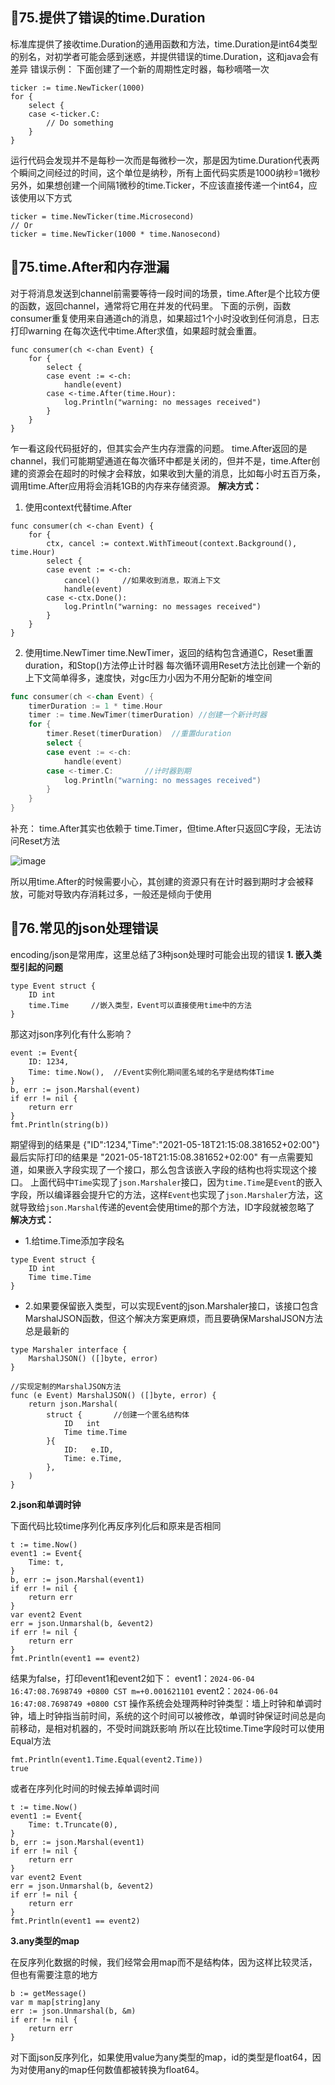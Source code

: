 ## 🤔75.提供了错误的time.Duration
标准库提供了接收time.Duration的通用函数和方法，time.Duration是int64类型的别名，对初学者可能会感到迷惑，并提供错误的time.Duration，这和java会有差异
错误示例：
下面创建了一个新的周期性定时器，每秒嘀嗒一次
```
ticker := time.NewTicker(1000)
for {
	select {
	case <-ticker.C:
		// Do something
	}
}
```
运行代码会发现并不是每秒一次而是每微秒一次，那是因为time.Duration代表两个瞬间之间经过的时间，这个单位是纳秒，所有上面代码实质是1000纳秒=1微秒
另外，如果想创建一个间隔1微秒的time.Ticker，不应该直接传递一个int64，应该使用以下方式
```
ticker = time.NewTicker(time.Microsecond)
// Or
ticker = time.NewTicker(1000 * time.Nanosecond)
```

## 🤔75.time.After和内存泄漏
对于将消息发送到channel前需要等待一段时间的场景，time.After是个比较方便的函数，返回channel，通常将它用在并发的代码里。
下面的示例，函数consumer重复使用来自通道ch的消息，如果超过1个小时没收到任何消息，日志打印warning
在每次迭代中time.After求值，如果超时就会重置。
```
func consumer(ch <-chan Event) {
	for {
		select {
		case event := <-ch:
			handle(event)
		case <-time.After(time.Hour):
			log.Println("warning: no messages received")
		}
	}
}
```
乍一看这段代码挺好的，但其实会产生内存泄露的问题。
time.After返回的是channel，我们可能期望通道在每次循环中都是关闭的，但并不是，time.After创建的资源会在超时的时候才会释放，如果收到大量的消息，比如每小时五百万条，调用time.After应用将会消耗1GB的内存来存储资源。
**解决方式：**
1. 使用context代替time.After
```
func consumer(ch <-chan Event) {
	for {
		ctx, cancel := context.WithTimeout(context.Background(), time.Hour)
		select {
		case event := <-ch:
			cancel()     //如果收到消息，取消上下文
			handle(event)
		case <-ctx.Done():
			log.Println("warning: no messages received")
		}
	}
}
```
2. 使用time.NewTimer
time.NewTimer，返回的结构包含通道C，Reset重置duration，和Stop()方法停止计时器
每次循环调用Reset方法比创建一个新的上下文简单得多，速度快，对gc压力小因为不用分配新的堆空间
```go
func consumer(ch <-chan Event) {
	timerDuration := 1 * time.Hour
	timer := time.NewTimer(timerDuration) //创建一个新计时器
	for {
		timer.Reset(timerDuration)  //重置duration
		select {
		case event := <-ch:
			handle(event)
		case <-timer.C:       //计时器到期
			log.Println("warning: no messages received")
		}
	}
}
```
补充：
time.After其实也依赖于 time.Timer，但time.After只返回C字段，无法访问Reset方法

![image](https://github.com/leishanshan/100-go-mistakes-and-how-to-avoid-them/assets/59813538/56c412e3-c456-40a3-bcb2-a1a46f8cc4fc)

所以用time.After的时候需要小心，其创建的资源只有在计时器到期时才会被释放，可能对导致内存消耗过多，一般还是倾向于使用


## 🤔76.常见的json处理错误
encoding/json是常用库，这里总结了3种json处理时可能会出现的错误
**1. 嵌入类型引起的问题**
```
type Event struct {
	ID int
	time.Time     //嵌入类型，Event可以直接使用time中的方法
}
```
那这对json序列化有什么影响？
```
event := Event{
	ID: 1234,
	Time: time.Now(),  //Event实例化期间匿名域的名字是结构体Time
}
b, err := json.Marshal(event)
if err != nil {
	return err
}
fmt.Println(string(b))
```
期望得到的结果是
{"ID":1234,"Time":"2021-05-18T21:15:08.381652+02:00"}
最后实际打印的结果是
"2021-05-18T21:15:08.381652+02:00"
有一点需要知道，如果嵌入字段实现了一个接口，那么包含该嵌入字段的结构也将实现这个接口。
上面代码中`Time`实现了`json.Marshaler`接口，因为`time.Time`是`Event`的嵌入字段，所以编译器会提升它的方法，这样`Event`也实现了`json.Marshaler`方法，这就导致给`json.Marshal`传递的event会使用time的那个方法，ID字段就被忽略了
**解决方式：**
- 1.给time.Time添加字段名
```
type Event struct {
	ID int
	Time time.Time
}
```
- 2.如果要保留嵌入类型，可以实现Event的json.Marshaler接口，该接口包含MarshalJSON函数，但这个解决方案更麻烦，而且要确保MarshalJSON方法总是最新的
```
type Marshaler interface {
	MarshalJSON() ([]byte, error)
}

//实现定制的MarshalJSON方法
func (e Event) MarshalJSON() ([]byte, error) {
    return json.Marshal(
        struct {       //创建一个匿名结构体
            ID   int
            Time time.Time
        }{
            ID:   e.ID,
            Time: e.Time,
        },
    )
}

```
**2.json和单调时钟**

下面代码比较time序列化再反序列化后和原来是否相同
```
t := time.Now()
event1 := Event{
	Time: t,
}
b, err := json.Marshal(event1)
if err != nil {
	return err
}
var event2 Event
err = json.Unmarshal(b, &event2)
if err != nil {
	return err
}
fmt.Println(event1 == event2)
```
结果为false，打印event1和event2如下：
event1：`2024-06-04 16:47:08.7698749 +0800 CST m=+0.001621101`
event2：`2024-06-04 16:47:08.7698749 +0800 CST`
操作系统会处理两种时钟类型：墙上时钟和单调时钟，墙上时钟指当前时间，系统的这个时间可以被修改，单调时钟保证时间总是向前移动，是相对机器的，不受时间跳跃影响
所以在比较time.Time字段时可以使用Equal方法
```
fmt.Println(event1.Time.Equal(event2.Time))
true
```
或者在序列化时间的时候去掉单调时间
```
t := time.Now()
event1 := Event{
	Time: t.Truncate(0),
}
b, err := json.Marshal(event1)
if err != nil {
	return err
}
var event2 Event
err = json.Unmarshal(b, &event2)
if err != nil {
	return err
}
fmt.Println(event1 == event2)
```
**3.any类型的map**

在反序列化数据的时候，我们经常会用map而不是结构体，因为这样比较灵活，但也有需要注意的地方
```
b := getMessage()
var m map[string]any
err := json.Unmarshal(b, &m)
if err != nil {
	return err
}
```
对下面json反序列化，如果使用value为any类型的map，id的类型是float64，因为对使用any的map任何数值都被转换为float64。
